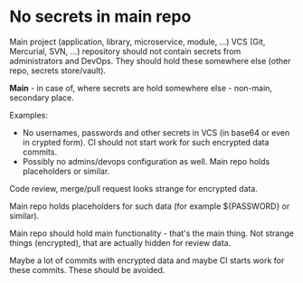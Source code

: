 # No secrets in main repo

Main project (application, library, microservice, module, ...) VCS (Git, Mercurial, SVN, ...) repository should not
contain secrets from administrators and DevOps. They should hold these somewhere else (other repo, secrets
store/vault).

**Main** - in case of, where secrets are hold somewhere else - non-main, secondary place.

Examples:

* No usernames, passwords and other secrets in VCS (in base64 or even in crypted form). CI should not start work for
  such encrypted data commits.
* Possibly no admins/devops configuration as well. Main repo holds placeholders or similar.

Code review, merge/pull request looks strange for encrypted data.

Main repo holds placeholders for such data (for example ${PASSWORD} or similar).

Main repo should hold main functionality - that's the main thing. Not strange things (encrypted), that are actually
hidden for review data.

Maybe a lot of commits with encrypted data and maybe CI starts work for these commits. These should be avoided.
